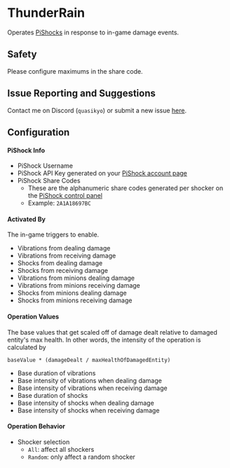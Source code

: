 # ThunderRain
Operates [PiShocks](https://pishock.com) in response to in-game damage events.

## Safety
Please configure maximums in the share code.

## Issue Reporting and Suggestions
Contact me on Discord (`quasikyo`) or submit a new issue [here](https://github.com/quasikyo/ror2-mods/issues).

## Configuration

#### PiShock Info
- PiShock Username
- PiShock API Key generated on your [PiShock account page](https://pishock.com/#/account)
- PiShock Share Codes
  - These are the alphanumeric share codes generated per shocker on the [PiShock control panel](https://pishock.com/#/control)
  - Example: `2A1A18697BC`

#### Activated By
The in-game triggers to enable.

- Vibrations from dealing damage
- Vibrations from receiving damage
- Shocks from dealing damage
- Shocks from receiving damage
- Vibrations from minions dealing damage
- Vibrations from minions receiving damage
- Shocks from minions dealing damage
- Shocks from minions receiving damage

#### Operation Values
The base values that get scaled off of damage dealt relative to damaged entity's max health. In other words, the intensity of the operation is calculated by
```
baseValue * (damageDealt / maxHealthOfDamagedEntity)
```

- Base duration of vibrations
- Base intensity of vibrations when dealing damage
- Base intensity of vibrations when receiving damage
- Base duration of shocks
- Base intensity of shocks when dealing damage
- Base intensity of shocks when receiving damage

#### Operation Behavior
- Shocker selection
  - `All`: affect all shockers
  - `Random`: only affect a random shocker
